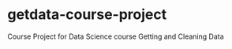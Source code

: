 getdata-course-project
======================

Course Project for Data Science course Getting and Cleaning Data
